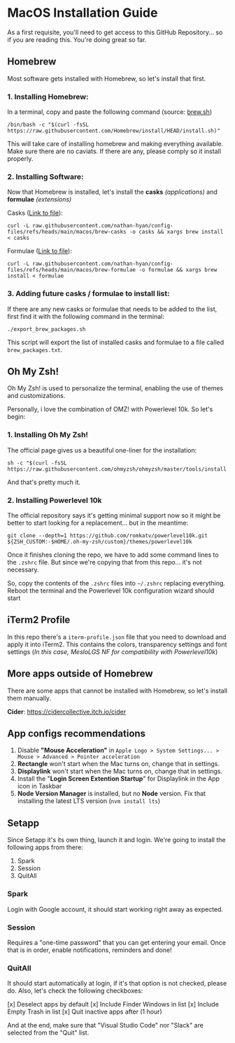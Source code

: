 ﻿# MacOS Installation Guide

As a first requisite, you'll need to get access to this GitHub Repository... so if you are reading this. You're doing great so far.

## Homebrew

Most software gets installed with Homebrew, so let's install that first.

### 1. Installing Homebrew:
In a terminal, copy and paste the following command (source: [brew.sh](brew.sh))

    /bin/bash -c "$(curl -fsSL https://raw.githubusercontent.com/Homebrew/install/HEAD/install.sh)"

This will take care of installing homebrew and making everything available. Make sure there are no caviats. If there are any, please comply so it install properly.

### 2. Installing Software:

Now that Homebrew is installed, let's install the **casks** *(applications)* and **formulae** *(extensions)* 

Casks ([Link to file](https://github.com/nathan-hyan/config-files/blob/main/macos/brew-casks)): 

    curl -L raw.githubusercontent.com/nathan-hyan/config-files/refs/heads/main/macos/brew-casks -o casks && xargs brew install < casks

Formulae ([Link to file](https://github.com/nathan-hyan/config-files/blob/main/macos/brew-formulae)): 

    curl -L raw.githubusercontent.com/nathan-hyan/config-files/refs/heads/main/macos/brew-formulae -o formulae && xargs brew install < formulae

### 3. Adding future casks / formulae to install list:

If there are any new casks or formulae that needs to be added to the list, first find it with the following command in the terminal:

    ./export_brew_packages.sh

This script will export the list of installed casks and formulae to a file called `brew_packages.txt`.


## Oh My Zsh!

Oh My Zsh! is used to personalize the terminal, enabling the use of themes and customizations.

Personally, i love the combination of OMZ! with Powerlevel 10k. So let's begin:

### 1. Installing Oh My Zsh!

The official page gives us a beautiful one-liner for the installation:

    sh -c "$(curl -fsSL https://raw.githubusercontent.com/ohmyzsh/ohmyzsh/master/tools/install.sh)"

And that's pretty much it.

### 2. Installing Powerlevel 10k

The official repository says it's getting minimal support now so it might be better to start looking for a replacement... but in the meantime:

    git clone --depth=1 https://github.com/romkatv/powerlevel10k.git ${ZSH_CUSTOM:-$HOME/.oh-my-zsh/custom}/themes/powerlevel10k

Once it finishes cloning the repo, we have to add some command lines to the `.zshrc` file. But since we're copying that from this repo... it's not necessary.

So, copy the contents of the `.zshrc` files into `~/.zshrc` replacing everything. Reboot the terminal and the Powerlevel 10k configuration wizard should start

## iTerm2 Profile

In this repo there's a `iterm-profile.json` file that you need to download and apply it into iTerm2. This contains the colors, transparency settings and font settings (*In this case, MesloLGS NF for compatibility with Powerlevel10k*)

## More apps outside of Homebrew

There are some apps that cannot be installed with Homebrew, so let's install them manually.

**Cider**: https://cidercollective.itch.io/cider

## App configs recommendations

1. Disable **"Mouse Acceleration"** in `Apple Logo > System Settings... > Mouse > Advanced > Pointer acceleration` 
2. **Rectangle** won't start when the Mac turns on, change that in settings.
3. **Displaylink** won't start when the Mac turns on, change that in settings.
4. Install the "**Login Screen Extention Startup**" for Displaylink in the App icon in Taskbar
5. **Node Version Manager** is installed, but no **Node** version. Fix that installing the latest LTS version (`nvm install lts`)

## Setapp
Since Setapp it's its own thing, launch it and login. We're going to install the following apps from there:

1. Spark
2. Session
3. QuitAll

### Spark
Login with Google account, it should start working right away as expected.

### Session
Requires a "one-time password" that you can get entering your email. Once that is in order, enable notifications, reminders and done!

### QuitAll
It should start automatically at login, if it's that option is not checked, please do. Also, let's check the following checkboxes:

[x] Deselect apps by default
[x] Include Finder Windows in list
[x] Include Empty Trash in list
[x] Quit inactive apps after (1 hour)

And at the end, make sure that "Visual Studio Code" nor "Slack" are selected from the "Quit" list.
